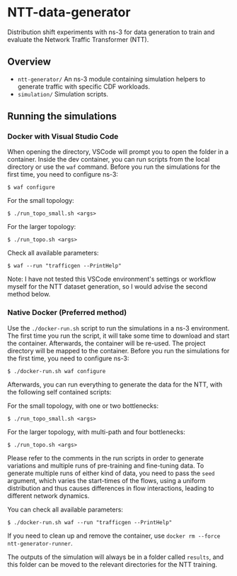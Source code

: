# NTT-data-generator

Distribution shift experiments with ns-3 for data generation to train and evaluate the Network Traffic Transformer (NTT).

## Overview

- `ntt-generator/` An ns-3 module containing simulation helpers to generate traffic with specific CDF workloads.
- `simulation/` Simulation scripts.

## Running the simulations

### Docker with Visual Studio Code

When opening the directory, VSCode will prompt you to open the folder in a
container. Inside the dev container, you can run scripts from the local directory or use the `waf` command.
Before you run the simulations for the first time, you need to configure ns-3:

    $ waf configure

For the small topology:

    $ ./run_topo_small.sh <args>

For the larger topology:

    $ ./run_topo.sh <args>

Check all available parameters:

    $ waf --run "trafficgen --PrintHelp"

Note: I have not tested this VSCode environment's settings or workflow myself for the NTT dataset generation, so I would advise the second method below.

### Native Docker (Preferred method)

Use the `./docker-run.sh` script to run the simulations in a ns-3 environment.
The first time you run the script, it will take some time to download and start
the container. Afterwards, the container will be re-used.
The project directory will be mapped to the container.
Before you run the simulations for the first time, you need to configure ns-3:

    $ ./docker-run.sh waf configure

Afterwards, you can run everything to generate the data for the NTT, with the following self contained scripts:

For the small topology, with one or two bottlenecks:

    $ ./run_topo_small.sh <args>

For the larger topology, with multi-path and four bottlenecks:

    $ ./run_topo.sh <args>

Please refer to the comments in the run scripts in order to generate variations and multiple runs of pre-training and fine-tuning data.
To generate multiple runs of either kind of data, you need to pass the `seed` argument, which varies the start-times of the flows, using a uniform distribution and thus causes differences in flow interactions, leading to different network dynamics.

You can check all available parameters:

    $ ./docker-run.sh waf --run "trafficgen --PrintHelp"

If you need to clean up and remove the container, use `docker rm --force ntt-generator-runner`.

The outputs of the simulation will always be in a folder called `results`, and this folder can be moved to the relevant directories for the NTT training.
